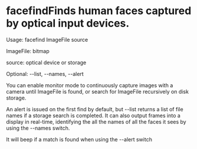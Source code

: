 # facefindFinds human faces captured by optical input devices.

Usage: facefind ImageFile source

ImageFile: bitmap

source: optical device or storage

Optional: --list, --names, --alert

You can enable monitor mode to continuously capture images with a camera until ImageFile is found, or search for ImageFile recursively on disk storage.

An alert is issued on the first find by default, but --list returns a list of file names if a storage search is completed. It can also output frames into a display in real-time, identifying the all the names of all the faces it sees by using the --names switch. 

It will beep if a match is found when using the --alert switch

